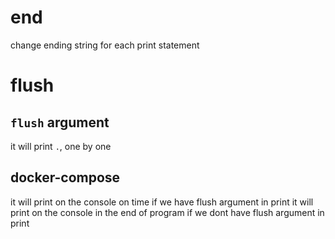 # end
change ending string for each print statement


# flush
## `flush` argument
it will print `.`, one by one

## docker-compose
it will print on the console on time if we have flush argument in print
it will print on the console in the end of program if we dont have flush argument in print

